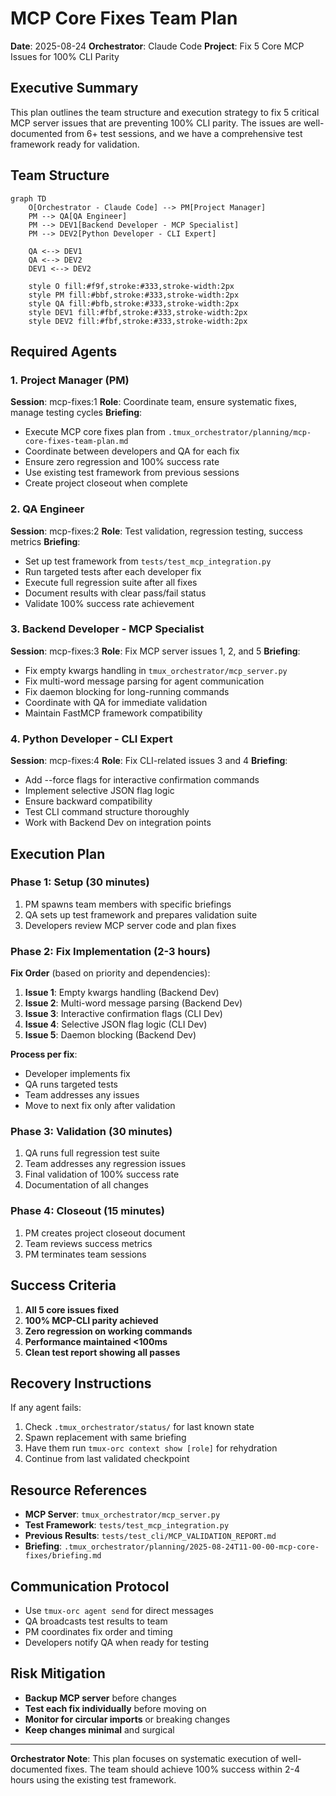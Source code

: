 # MCP Core Fixes Team Plan

**Date**: 2025-08-24
**Orchestrator**: Claude Code
**Project**: Fix 5 Core MCP Issues for 100% CLI Parity

## Executive Summary

This plan outlines the team structure and execution strategy to fix 5 critical MCP server issues that are preventing 100% CLI parity. The issues are well-documented from 6+ test sessions, and we have a comprehensive test framework ready for validation.

## Team Structure

```mermaid
graph TD
    O[Orchestrator - Claude Code] --> PM[Project Manager]
    PM --> QA[QA Engineer]
    PM --> DEV1[Backend Developer - MCP Specialist]
    PM --> DEV2[Python Developer - CLI Expert]

    QA <--> DEV1
    QA <--> DEV2
    DEV1 <--> DEV2

    style O fill:#f9f,stroke:#333,stroke-width:2px
    style PM fill:#bbf,stroke:#333,stroke-width:2px
    style QA fill:#bfb,stroke:#333,stroke-width:2px
    style DEV1 fill:#fbf,stroke:#333,stroke-width:2px
    style DEV2 fill:#fbf,stroke:#333,stroke-width:2px
```

## Required Agents

### 1. Project Manager (PM)
**Session**: mcp-fixes:1
**Role**: Coordinate team, ensure systematic fixes, manage testing cycles
**Briefing**:
- Execute MCP core fixes plan from `.tmux_orchestrator/planning/mcp-core-fixes-team-plan.md`
- Coordinate between developers and QA for each fix
- Ensure zero regression and 100% success rate
- Use existing test framework from previous sessions
- Create project closeout when complete

### 2. QA Engineer
**Session**: mcp-fixes:2
**Role**: Test validation, regression testing, success metrics
**Briefing**:
- Set up test framework from `tests/test_mcp_integration.py`
- Run targeted tests after each developer fix
- Execute full regression suite after all fixes
- Document results with clear pass/fail status
- Validate 100% success rate achievement

### 3. Backend Developer - MCP Specialist
**Session**: mcp-fixes:3
**Role**: Fix MCP server issues 1, 2, and 5
**Briefing**:
- Fix empty kwargs handling in `tmux_orchestrator/mcp_server.py`
- Fix multi-word message parsing for agent communication
- Fix daemon blocking for long-running commands
- Coordinate with QA for immediate validation
- Maintain FastMCP framework compatibility

### 4. Python Developer - CLI Expert
**Session**: mcp-fixes:4
**Role**: Fix CLI-related issues 3 and 4
**Briefing**:
- Add --force flags for interactive confirmation commands
- Implement selective JSON flag logic
- Ensure backward compatibility
- Test CLI command structure thoroughly
- Work with Backend Dev on integration points

## Execution Plan

### Phase 1: Setup (30 minutes)
1. PM spawns team members with specific briefings
2. QA sets up test framework and prepares validation suite
3. Developers review MCP server code and plan fixes

### Phase 2: Fix Implementation (2-3 hours)
**Fix Order** (based on priority and dependencies):
1. **Issue 1**: Empty kwargs handling (Backend Dev)
2. **Issue 2**: Multi-word message parsing (Backend Dev)
3. **Issue 3**: Interactive confirmation flags (CLI Dev)
4. **Issue 4**: Selective JSON flag logic (CLI Dev)
5. **Issue 5**: Daemon blocking (Backend Dev)

**Process per fix**:
- Developer implements fix
- QA runs targeted tests
- Team addresses any issues
- Move to next fix only after validation

### Phase 3: Validation (30 minutes)
1. QA runs full regression test suite
2. Team addresses any regression issues
3. Final validation of 100% success rate
4. Documentation of all changes

### Phase 4: Closeout (15 minutes)
1. PM creates project closeout document
2. Team reviews success metrics
3. PM terminates team sessions

## Success Criteria

1. **All 5 core issues fixed**
2. **100% MCP-CLI parity achieved**
3. **Zero regression on working commands**
4. **Performance maintained <100ms**
5. **Clean test report showing all passes**

## Recovery Instructions

If any agent fails:
1. Check `.tmux_orchestrator/status/` for last known state
2. Spawn replacement with same briefing
3. Have them run `tmux-orc context show [role]` for rehydration
4. Continue from last validated checkpoint

## Resource References

- **MCP Server**: `tmux_orchestrator/mcp_server.py`
- **Test Framework**: `tests/test_mcp_integration.py`
- **Previous Results**: `tests/test_cli/MCP_VALIDATION_REPORT.md`
- **Briefing**: `.tmux_orchestrator/planning/2025-08-24T11-00-00-mcp-core-fixes/briefing.md`

## Communication Protocol

- Use `tmux-orc agent send` for direct messages
- QA broadcasts test results to team
- PM coordinates fix order and timing
- Developers notify QA when ready for testing

## Risk Mitigation

- **Backup MCP server** before changes
- **Test each fix individually** before moving on
- **Monitor for circular imports** or breaking changes
- **Keep changes minimal** and surgical

---

**Orchestrator Note**: This plan focuses on systematic execution of well-documented fixes. The team should achieve 100% success within 2-4 hours using the existing test framework.
